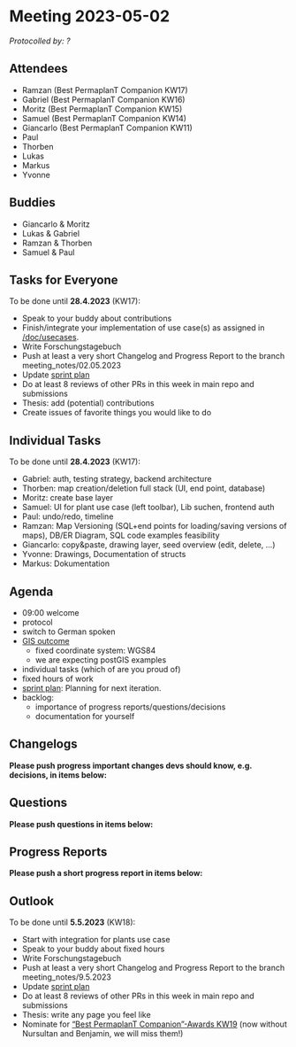 # Meeting 2023-05-02

_Protocolled by: ?_

## Attendees

- Ramzan (Best PermaplanT Companion KW17)
- Gabriel (Best PermaplanT Companion KW16)
- Moritz (Best PermaplanT Companion KW15)
- Samuel (Best PermaplanT Companion KW14)
- Giancarlo (Best PermaplanT Companion KW11)
- Paul
- Thorben
- Lukas
- Markus
- Yvonne

## Buddies

- Giancarlo & Moritz
- Lukas & Gabriel
- Ramzan & Thorben
- Samuel & Paul

## Tasks for Everyone

To be done until **28.4.2023** (KW17):

- Speak to your buddy about contributions
- Finish/integrate your implementation of use case(s) as assigned in [/doc/usecases](/doc/usecases).
- Write Forschungstagebuch
- Push at least a very short Changelog and Progress Report to the branch meeting_notes/02.05.2023
- Update [sprint plan](https://github.com/orgs/ElektraInitiative/projects/4/)
- Do at least 8 reviews of other PRs in this week in main repo and submissions
- Thesis: add (potential) contributions
- Create issues of favorite things you would like to do

## Individual Tasks

To be done until **28.4.2023** (KW17):

- Gabriel: auth, testing strategy, backend architecture
- Thorben: map creation/deletion full stack (UI, end point, database)
- Moritz: create base layer
- Samuel: UI for plant use case (left toolbar), Lib suchen, frontend auth
- Paul: undo/redo, timeline
- Ramzan: Map Versioning (SQL+end points for loading/saving versions of maps), DB/ER Diagram, SQL code examples feasibility
- Giancarlo: copy&paste, drawing layer, seed overview (edit, delete, ...)
- Yvonne: Drawings, Documentation of structs
- Markus: Dokumentation

## Agenda

- 09:00 welcome
- protocol
- switch to German spoken
- [GIS outcome](https://github.com/ElektraInitiative/PermaplanT/pull/318/files)
  - fixed coordinate system: WGS84
  - we are expecting postGIS examples
- individual tasks (which of are you proud of)
- fixed hours of work
- [sprint plan](https://github.com/orgs/ElektraInitiative/projects/4/): Planning for next iteration.
- backlog:
  - importance of progress reports/questions/decisions
  - documentation for yourself

## Changelogs

**Please push progress important changes devs should know, e.g. decisions, in items below:**

## Questions

**Please push questions in items below:**

## Progress Reports

**Please push a short progress report in items below:**

## Outlook

To be done until **5.5.2023** (KW18):

- Start with integration for plants use case
- Speak to your buddy about fixed hours
- Write Forschungstagebuch
- Push at least a very short Changelog and Progress Report to the branch meeting_notes/9.5.2023
- Update [sprint plan](https://github.com/orgs/ElektraInitiative/projects/4/)
- Do at least 8 reviews of other PRs in this week in main repo and submissions
- Thesis: write any page you feel like
- Nominate for [“Best PermaplanT Companion”-Awards KW19](https://nextcloud.markus-raab.org/nextcloud/index.php/apps/polls/vote/15)
  (now without Nursultan and Benjamin, we will miss them!)

